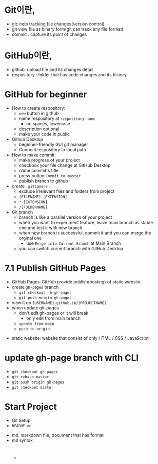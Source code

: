 # Git이란,
  - git: help tracking file changes(version control)
  - git view file as binary form(git can track any file format)
  - commit
    : capture its point of changes
# GitHub이란,
  - github: upload file and its changes detail
  - respository
    : folder that has code changes and its history

# GitHub for beginner
  - How to create respository:
    - `new` button in github
	- name respository at `respository name`
	  - no spaces, lowercase
	- description optional
	- make your code in public
  - Github Desktop
    - beginner-friendly GUI git manager
	- Connect respository to local path
  - How to make commit:
    - make progress of your project
	- checkbox your file change at GitHub Desktop
	- name commit's title
	- press button `Commit to master`
	- publish branch to github
  - create `.gitignore`
    - exclude irrelevant files and folders from project
	- `[FILENAME].[EXTENSION]`
	- `*.[EXTENSION]`
	- `/[FOLDERNAME]`
  - Git branch
    - branch is like a parallel version of your project
	- when you want to experiment feature, leave main branch as stable one and test it with new branch
	- when new branch is successful, commit it and you can merge the orginal one
	  - use `Merge into Current Branch` at Main Branch
	- you can switch current branch with GitHub Desktop

# 7.1 Publish GitHub Pages
  - GitHub Pages: GitHub provide publish(hosting) of static website
  - create `gh-pages` branch
    - `git checkout -b gh-pages`
	- `git push origin gh-pages`
  - view it on `[USERNAME].github.io/[PROJECTNAME]`
  - when update gh-pages
    - don't edit gh-pages or it will break
	  - only edit from main branch
    - `update from main`
	- `push to origin`
  * static website: website that consist of only HTML / CSS / JavaScript

# update gh-page branch with CLI
  - `git checkout gh-pages`
  - `git rebase master`
  - `git push origin gh-pages`
  - `git checkout master`
# Start Project
  - Git Setup
  - `README.md` 
  
  * md: markdown file; document that has format
  * md syntax
    - #